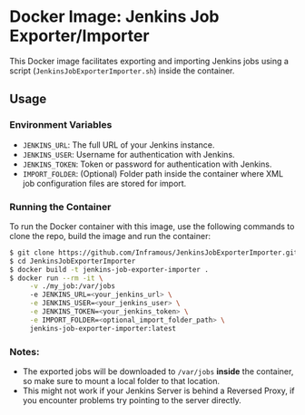 # Docker Image: Jenkins Job Exporter/Importer

This Docker image facilitates exporting and importing Jenkins jobs using a script (`JenkinsJobExporterImporter.sh`) inside the container.

## Usage

### Environment Variables

- `JENKINS_URL`: The full URL of your Jenkins instance.
- `JENKINS_USER`: Username for authentication with Jenkins.
- `JENKINS_TOKEN`: Token or password for authentication with Jenkins.
- `IMPORT_FOLDER`: (Optional) Folder path inside the container where XML job configuration files are stored for import.

### Running the Container

To run the Docker container with this image, use the following commands to clone the repo, build the image and run the container:

```bash
$ git clone https://github.com/Inframous/JenkinsJobExporterImporter.git
$ cd JenkinsJobExporterImporter
$ docker build -t jenkins-job-exporter-importer .
$ docker run --rm -it \
     -v ./my_job:/var/jobs
     -e JENKINS_URL=<your_jenkins_url> \
     -e JENKINS_USER=<your_jenkins_user> \
     -e JENKINS_TOKEN=<your_jenkins_token> \
     -e IMPORT_FOLDER=<optional_import_folder_path> \
     jenkins-job-exporter-importer:latest
```
### Notes: 
- The exported jobs will be downloaded to ```/var/jobs``` <b>inside</b> the container, so make sure to mount a local folder to that location.
- This might not work if your Jenkins Server is behind a Reversed Proxy, if you encounter problems try pointing to the server directly.
